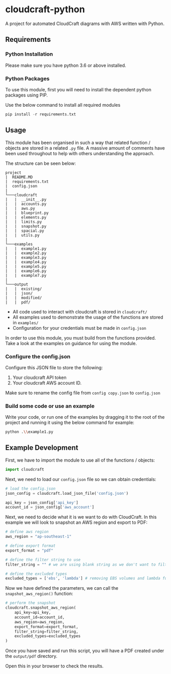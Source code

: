 # cloudcraft-python

A project for automated CloudCraft diagrams with AWS written with Python.

## Requirements

### Python Installation

Please make sure you have python 3.6 or above installed.

### Python Packages

To use this module, first you will need to install the dependent python packages using PIP. 

Use the below command to install all required modules

```python
pip install -r requirements.txt
```

## Usage

This module has been organised in such a way that related function / objects are stored in a related `.py` file. A massive amount of comments have been used throughout to help with others understanding the approach.

The structure can be seen below:

```
project
|  README.MD
|  requirements.txt
|  config.json
|
└───cloudcraft
|   |  __init__.py
|   |  accounts.py
|   |  aws.py
|   |  blueprint.py
|   |  elements.py
|   |  limits.py
|   |  snapshot.py
|   |  spacial.py
|   |  utils.py
|
└───examples
|   |  example1.py
|   |  example2.py
|   |  example3.py
|   |  example4.py
|   |  example5.py
|   |  example6.py
|   |  example7.py
|
└───output
|   |  existing/
|   |  json/
|   |  modified/
|   |  pdf/

```

- All code used to interact with cloudcraft is stored in `cloudcraft/`
- All examples used to demonstrate the usage of the functions are stored in `examples/`
- Configuration for your credentials must be made in `config.json`

In order to use this module, you must build from the functions provided. Take a look at the examples on guidance for using the module.

### Configure the config.json

Configure this JSON file to store the following:

1. Your cloudcraft API token
2. Your cloudcraft AWS account ID.

Make sure to rename the config file from `config copy.json` to `config.json`

### Build some code or use an example

Write your code, or run one of the examples by dragging it to the root of the project and running it using the below command for example:

```bash
python .\\example1.py
```

## Example Development

First, we have to import the module to use all of the functions / objects:

```python
import cloudcraft
```

Next, we need to load our `config.json` file so we can obtain credentials:

```python
# load the config.json
json_config = cloudcraft.load_json_file('config.json')

api_key = json_config['api_key']
account_id = json_config['aws_account']
```

Next, we need to decide what it is we want to do with CloudCraft. In this example we will look to snapshot an AWS region and export to PDF:

```python
# define aws region
aws_region = "ap-southeast-1"

# define export format
export_format = "pdf"

# define the filter string to use
filter_string = "" # we are using blank string as we don't want to filter

# define the excluded types 
excluded_types = ['ebs', 'lambda'] # removing EBS volumes and lambda functions
```

Now we have defined the parameters, we can call the `snapshot_aws_region()` function:

```python
# perform the snapshot
cloudcraft.snapshot_aws_region(
    api_key=api_key,
    account_id=account_id,
    aws_region=aws_region,
    export_format=export_format,
    filter_string=filter_string,
    excluded_types=excluded_types
)
```

Once you have saved and run this script, you will have a PDF created under the `output/pdf` directory. 

Open this in your browser to check the results.
